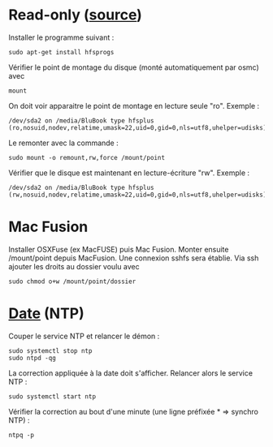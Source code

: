 # Read-only ([source][read-only])
Installer le programme suivant :

    sudo apt-get install hfsprogs

Vérifier le point de montage du disque (monté automatiquement par osmc) avec 

    mount
    
On doit voir apparaitre le point de montage en lecture seule "ro". Exemple :

    /dev/sda2 on /media/BluBook type hfsplus (ro,nosuid,nodev,relatime,umask=22,uid=0,gid=0,nls=utf8,uhelper=udisks)
  
Le remonter avec la commande :

    sudo mount -o remount,rw,force /mount/point
    
Vérifier que le disque est maintenant en lecture-écriture "rw". Exemple :

    /dev/sda2 on /media/BluBook type hfsplus (rw,nosuid,nodev,relatime,umask=22,uid=0,gid=0,nls=utf8,uhelper=udisks)
    
[read-only]: http://superuser.com/a/348870


# Mac Fusion

Installer OSXFuse (ex MacFUSE) puis Mac Fusion.
Monter ensuite /mount/point depuis MacFusion. Une connexion sshfs sera établie.
Via ssh ajouter les droits au dossier voulu avec

    sudo chmod o+w /mount/point/dossier

# [Date] (NTP)

Couper le service NTP et relancer le démon :

    sudo systemctl stop ntp
    sudo ntpd -qg

La correction appliquée à la date doit s'afficher. Relancer alors le service NTP :

    sudo systemctl start ntp

Vérifier la correction au bout d'une minute (une ligne préfixée * => synchro NTP) :

    ntpq -p

[date]: https://discourse.osmc.tv/t/fix-date-and-time/3120/13?u=bludwarf
